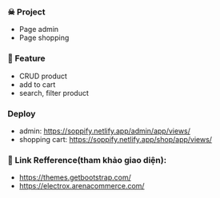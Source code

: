 ### ☠ Project
- Page admin
- Page shopping

### 📝 Feature
- CRUD product
- add to cart
- search, filter product

### Deploy
- admin: https://soppify.netlify.app/admin/app/views/
- shopping cart: https://soppify.netlify.app/shop/app/views/

### 🔗 Link Refference(tham khảo giao diện):
- https://themes.getbootstrap.com/
- https://electrox.arenacommerce.com/
